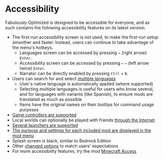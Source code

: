 # Accessibility

Fabulously Optimized is designed to be accessible for everyone, and as such contains the following accessibility features on its latest version.

* The first-run accessibility screen is not used, to make the first-run setup smoother and faster. Instead, users can continue to take advantage of the menu's hotkeys.
  * Languages screen can be accessed by pressing `→` (right arrow) `Enter`. 
  * Accessibility screen can be accessed by pressing `←` `←` (left arrow twice) `Enter`.
  * Narrator can be directly enabled by pressing `Ctrl` + `B`.
* Users can search for and select [multiple languages](language-support.md)
  * User's native language is automatically applied (where supported)
  * Selecting multiple languages is useful for users who know several, and for languages with variants (like Spanish), to ensure mods are translated as much as possible
  * Items have the original names on their tooltips for command usage purposes
* [Game controllers are supported](disclaimers.md)
* Local worlds can optionally be played with friends [through the Internet](disclaimers.md)
* [Several launchers are supported](install-instructions.md)
* [The purpose and settings for each included mod are displayed in the mod menu](changed-options.md#resource-packs)
* Splash screen is black, similar to Bedrock Edition
* Other [changed options](changed-options.md) to match users' expectations
* For more accessibility features, try the mod [Minecraft Access](https://modrinth.com/mod/minecraft-access/)
